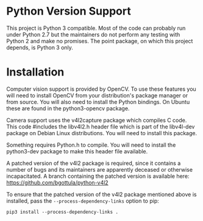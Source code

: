 # Python Version Support

This project is Python 3 compatible. Most of the code can probably run under Python 2.7 but the maintainers do not perform any testing with Python 2 and make no promises. The point package, on which this project depends, is Python 3 only.

# Installation

Computer vision support is provided by OpenCV. To use these features you will need to install OpenCV from your distribution's package manager or from source. You will also need to install the Python bindings. On Ubuntu these are found in the python3-opencv package.

Camera support uses the v4l2capture package which compiles C code. This code #includes the libv4l2.h header file which is part of the libv4l-dev package on Debian Linux distributions. You will need to install this package.

Something requires Python.h to compile. You will need to install the python3-dev package to make this header file available.

A patched version of the v4l2 package is required, since it contains a number of bugs and its maintainers are apparently deceased or otherwise incapacitated. A branch containing the patched version is available here: https://github.com/bgottula/python-v4l2

To ensure that the patched version of the v4l2 package mentioned above is installed, pass the `--process-dependency-links` option to pip:

`pip3 install --process-dependency-links .`
